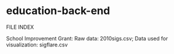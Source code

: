 # education-back-end

FILE INDEX

School Improvement Grant:
Raw data: 2010sigs.csv;
Data used for visualization: sigflare.csv
